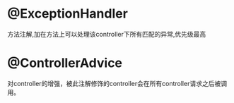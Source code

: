 # @ExceptionHandler

方法注解,加在方法上可以处理该controller下所有匹配的异常,优先级最高

# @ControllerAdvice

对controller的增强，被此注解修饰的controller会在所有controller请求之后被调用。

